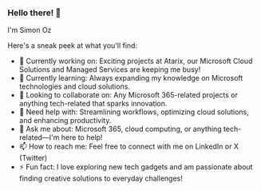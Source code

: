 ### Hello there! 👋

I'm Simon Oz

Here's a sneak peek at what you'll find:

- 🔭 Currently working on: Exciting projects at Atarix, our Microsoft Cloud Solutions and Managed Services are keeping me busy!
- 🌱 Currently learning: Always expanding my knowledge on Microsoft technologies and cloud solutions.
- 👯 Looking to collaborate on: Any Microsoft 365-related projects or anything tech-related that sparks innovation.
- 🤔 Need help with: Streamlining workflows, optimizing cloud solutions, and enhancing productivity.
- 💬 Ask me about: Microsoft 365, cloud computing, or anything tech-related—I'm here to help!
- 📫 How to reach me: Feel free to connect with me on LinkedIn or X (Twitter)
- ⚡ Fun fact: I love exploring new tech gadgets and am passionate about finding creative solutions to everyday challenges!
